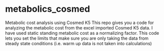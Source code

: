 # metabolics_cosmed
Metabolic cost analysis using Cosmed K5
This repo gives you a code for analyzing the metabolic cost from the excel imported Cosmed K5 data. I have used static standing metabolic cost as a normalizing factor. This code lets you set the limits that make sure you are only taking the data from steady state conditions (i.e. warm up data is not taken into calculations)
